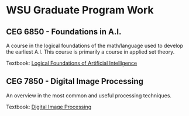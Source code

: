 # WSU Graduate Program Work

## CEG 6850 - Foundations in A.I.
A course in the logical foundations of the math/language used to develop the earliest A.I. This course is primarily a course in applied set theory.

Textbook: [Logical Foundations of Artificial Intelligence](https://www.sciencedirect.com/book/9780934613316/logical-foundations-of-artificial-intelligence "PDF Link")

## CEG 7850 - Digital Image Processing
An overview in the most common and useful processing techniques.

Textbook: [Digital Image Processing](https://www.codecool.ir/extra/2020816204611411Digital.Image.Processing.4th.Edition.www.EBooksWorld.ir.pdf "PDF Link")
